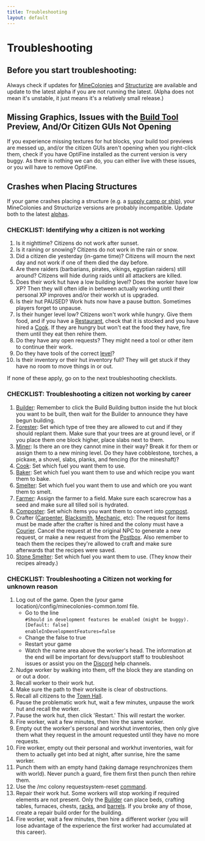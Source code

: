 ```yaml
---
title: Troubleshooting
layout: default
---
```


# Troubleshooting

## <a id="alphas">Before</a> you start troubleshooting:

  Always check if updates for [MineColonies](https://www.curseforge.com/minecraft/mc-mods/minecolonies/files/all) and [Structurize](https://www.curseforge.com/minecraft/mc-mods/structurize/files/all) are available and update to the latest alpha if you are not running the latest. (Alpha does not mean it's unstable, it just means it's a relatively small release.)
  
## Missing Graphics, Issues with the [Build Tool](../../source/items/buildtool) Preview, And/Or Citizen GUIs Not Opening
  If you experience missing textures for hut blocks, your build tool previews are messed up, and/or the citizen GUIs aren't opening when you right-click them, check if you have OptiFine installed as the current version is very buggy.
  As there is nothing we can do, you can either live with these issues, or you will have to remove OptiFine.

## Crashes when Placing Structures
  If your game crashes placing a structure (e.g. a [supply camp or ship](../../source/items/supplycampandship)), your MineColonies and Structurize versions are probably incompatible. Update both to the latest <a href="#alphas">alphas</a>.
  
### CHECKLIST: Identifying why a citizen is not working

  1. Is it nighttime? Citizens do not work after sunset.
  2. Is it raining or snowing? Citizens do not work in the rain or snow.
  3. Did a citizen die yesterday (in-game time)? Citizens will mourn the next day and not work if one of them died the day before.
  4. Are there raiders (barbarians, pirates, vikings, egyptian raiders) still around? Citizens will hide during raids until all attackers are killed.
  5. Does their work hut have a low building level? Does the worker have low XP? Then they will often idle in between actually working until their personal XP improves and/or their workh ut is upgraded.
  6. Is their hut PAUSED? Work huts now have a pause button. Sometimes players forget to unpause.
  7. Is their hunger level low? Citizens won't work while hungry. Give them food, and if you have a [Restaurant](../../source/buildings/restaurant), check that it is stocked and you have hired a [Cook](../../source/workers/cook). If they are hungry but won't eat the food they have, fire them until they eat then rehire them.
  8. Do they have any open requests? They might need a tool or other item to continue their work.
  10. Do they have tools of the correct [level](../../source/systems/worker)? 
  11. Is their inventory or their hut inventory full? They will get stuck if they have no room to move things in or out.
  
If none of these apply, go on to the next troubleshooting checklists.  

### CHECKLIST: Troubleshooting a citizen not working by career
  1. [Builder](../../source/workers/builder): Remember to click the Build Building button inside the hut block you want to be built, then wait for the Builder to announce they have begun building.
  2. [Forester](../../source/workers/forester): Set which type of tree they are allowed to cut and if they should replant them. Make sure that your trees are at ground level, or if you place them one block higher, place slabs next to them.
  3. [Miner](../../source/workers/miner): Is there an ore they cannot mine in their way? Break it for them or assign them to a new mining level. Do they have cobblestone, torches, a pickaxe, a shovel, slabs, planks, and fencing (for the mineshaft)?
  4. [Cook](../../source/workers/cook): Set which fuel you want them to use.
  5. [Baker](../../source/workers/baker): Set which fuel you want them to use and which recipe you want them to bake.
  6. [Smelter](../../source/workers/smelter): Set which fuel you want them to use and which ore you want them to smelt.
  7. [Farmer](../../source/workers/farmer): Assign the farmer to a field. Make sure each scarecrow has a seed and make sure all tilled soil is hydrated.
  8. [Composter](../../source/workers/composter): Set which items you want them to convert into [compost](../../source/items/compost).
  9. Crafter ([Carpenter](../../source/workers/carpenter), [Blacksmith](../../source/workers/blacksmith), [Mechanic](../../source/workers/mechanic), etc): The request for items must be made after the crafter is hired and the colony must have a [Courier](../../source/workers/courier). Cancel the request at the original NPC to generate a new request, or make a new request from the [Postbox](../../source/items/postbox). Also remember to teach them the recipes they're allowed to craft and make sure afterwards that the recipes were saved.
  10. [Stone Smelter](../../source/workers/stonesmelter): Set which fuel you want them to use. (They know their recipes already.)  

### CHECKLIST: Troubleshooting a Citizen not working for unknown reason
  1. Log out of the game. Open the (your game location)/config/minecolonies-common.toml file.
      * Go to the line<br> 
      `#Should in development features be enabled (might be buggy). [Default: false]`<br>
      `enableInDevelopmentFeatures=false`
      * Change the false to true
      * Restart your game
      * Watch the name area above the worker's head. The information at the end will be important for devs/support staff to troubleshoot issues or assist you on the [Discord](https://discord.minecolonies.com) help channels.
  2. Nudge worker by walking into them, off the block they are standing on or out a door.
  3. Recall worker to their work hut.
  4. Make sure the path to their worksite is clear of obstructions.
  5. Recall all citizens to the [Town Hall](../../source/buildings/townhall).
  6. Pause the problematic work hut, wait a few minutes, unpause the work hut and recall the worker.
  7. Pause the work hut, then click 'Restart.' This will restart the worker.
  8. Fire worker, wait a few minutes, then hire the same worker.
  9. Empty out the worker's personal and workhut inventories, then only give them what they request in the amount requested until they have no more requests.
  10. Fire worker, empty out their personal and workhut inventories, wait for them to actually get into bed at night, after sunrise, hire the same worker.
  11. Punch them with an empty hand (taking damage resynchronizes them with world). Never punch a guard, fire them first then punch then rehire them.
  12. Use the /mc colony requestsystem-reset [command](../../source/systems/command).
  13. Repair their work hut. Some workers will stop working if required elements are not present. Only the [Builder](../../source/workers/builder) can place beds, crafting tables, furnaces, chests, [racks](../../source/items/rack), and [barrels](../../source/items/barrel). If you broke any of those, create a repair build order for the building.
  14. Fire worker, wait a few minutes, then hire a different worker (you will lose advantage of the experience the first worker had accumulated at this career).
